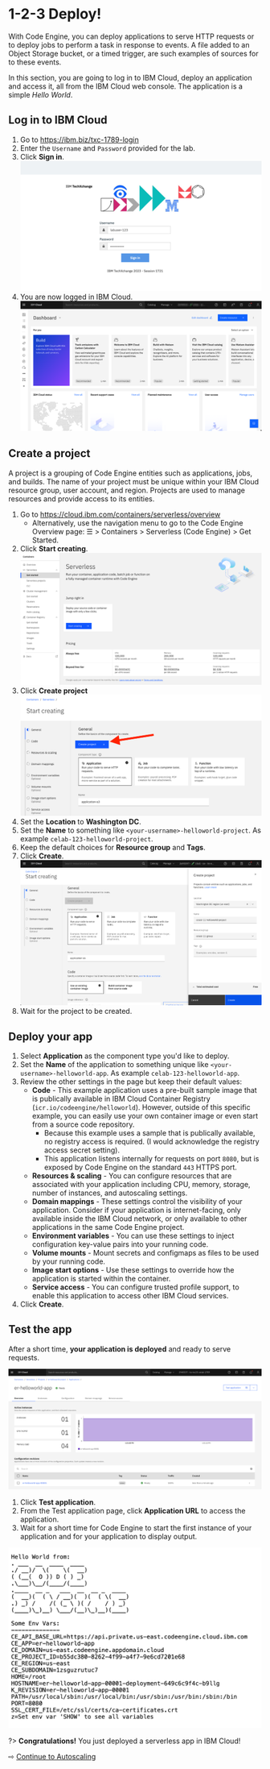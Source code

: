 # 1-2-3 Deploy!

With Code Engine, you can deploy applications to serve HTTP requests or to deploy jobs to perform a task in response to events. A file added to an Object Storage bucket, or a timed trigger, are such examples of sources for to these events.

In this section, you are going to log in to IBM Cloud, deploy an application and access it, all from the IBM Cloud web console. The application is a simple _Hello World_.

## Log in to IBM Cloud

1. Go to https://ibm.biz/txc-1789-login
1. Enter the `Username` and `Password` provided for the lab.
1. Click **Sign in**.
  ![](images/10-login.png ':size=800')
1. You are now logged in IBM Cloud.
  ![](images/10-logged.png ':size=800')

## Create a project

A project is a grouping of Code Engine entities such as applications, jobs, and builds. The name of your project must be unique within your IBM Cloud resource group, user account, and region. Projects are used to manage resources and provide access to its entities.

1. Go to https://cloud.ibm.com/containers/serverless/overview
   * Alternatively, use the navigation menu to go to the Code Engine Overview page: ☰ > Containers > Serverless (Code Engine) > Get Started.
1. Click **Start creating**.
  ![](images/10-landing.png ':size=800')
1. Click **Create project**
  ![](images/10-click-create-project.png ':size=800')
1. Set the **Location** to **Washington DC**.
1. Set the **Name** to something like `<your-username>-helloworld-project`. As example `celab-123-helloworld-project`.
1. Keep the default choices for **Resource group** and **Tags**.
1. Click **Create**.
  ![](images/10-create-project.png ':size=800')
1. Wait for the project to be created.

## Deploy your app

1. Select **Application** as the component type you'd like to deploy.
1. Set the **Name** of the application to something unique like `<your-username>-helloworld-app`. As example `celab-123-helloworld-app`.
1. Review the other settings in the page but keep their default values:
   * **Code** - This example application uses a pre-built sample image that is publically available in IBM Cloud Container Registry (`icr.io/codeengine/helloworld`). However, outside of this specific example, you can easily use your own container image or even start from a source code repository.
      * Because this example uses a sample that is publically available, no registry access is required. (I would acknowledge the registry access secret setting).
      * This application listens internally for requests on port `8080`, but is exposed by Code Engine on the standard `443` HTTPS port.
   * **Resources & scaling** - You can configure resources that are associated with your application including CPU, memory, storage, number of instances, and autoscaling settings.
   * **Domain mappings** - These settings control the visibility of your application. Consider if your application is internet-facing, only available inside the IBM Cloud network, or only available to other applications in the same Code Engine project.
   * **Environment variables** - You can use these settings to inject configuration key-value pairs into your running code.
   * **Volume mounts** - Mount secrets and configmaps as files to be used by your running code.
   * **Image start options** - Use these settings to override how the application is started within the container.
   * **Service access** - You can configure trusted profile support, to enable this application to access other IBM Cloud services.
1. Click **Create**.

## Test the app

After a short time, **your application is deployed** and ready to serve requests. 

![](images/10-app-running.png ':size=800')

1. Click **Test application**.
1. From the Test application page, click **Application URL** to access the application.
1. Wait for a short time for Code Engine to start the first instance of your application and for your application to display output.

![](images/10-app-output.png ':size=500')

?> **Congratulations!** You just deployed a serverless app in IBM Cloud!

⇨ [Continue to Autoscaling](20-scaling.md)